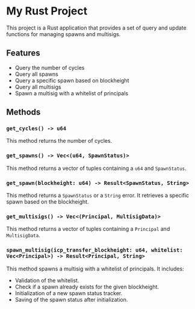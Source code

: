 # My Rust Project

This project is a Rust application that provides a set of query and update functions for managing spawns and multisigs.

## Features

- Query the number of cycles
- Query all spawns
- Query a specific spawn based on blockheight
- Query all multisigs
- Spawn a multisig with a whitelist of principals

## Methods

### `get_cycles() -> u64`

This method returns the number of cycles.

### `get_spawns() -> Vec<(u64, SpawnStatus)>`

This method returns a vector of tuples containing a `u64` and `SpawnStatus`.

### `get_spawn(blockheight: u64) -> Result<SpawnStatus, String>`

This method returns a `SpawnStatus` or a `String` error. It retrieves a specific spawn based on the blockheight.

### `get_multisigs() -> Vec<(Principal, MultisigData)>`

This method returns a vector of tuples containing a `Principal` and `MultisigData`.

### `spawn_multisig(icp_transfer_blockheight: u64, whitelist: Vec<Principal>) -> Result<Principal, String>`

This method spawns a multisig with a whitelist of principals. It includes:

- Validation of the whitelist.
- Check if a spawn already exists for the given blockheight.
- Initialization of a new spawn status tracker.
- Saving of the spawn status after initialization.
